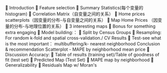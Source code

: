 	Introduction
	Feature selection
	Summary Statistics(每个变量的histogram)
	Correlation Matrix（自变量之间的关系）
	Home prices scatterplots（因变量的分布-与自变量之间的关系）
	Map Home Prices （因变量的分布-与地理位置的关系）
	3 interesting maps 
	Bonus for something extra engaging
	 Model building:： 
	Split by Census Groups
	Resampling: For random k-fold and spatial cross-validation./ CV Results
	Test-see what is the most important： multibuffering/k- nearest neighborhood
Conclusion & recommendation
Scatterplot - MAPE by neighborhood mean price
	Discussion 
 	Accuracy:
	Table of results (training set)/Table of goodness of fit (test set)
	Predicted Map (Test Set)
	MAPE map by neighborhood
	Generalizability
	Residuals Map w/ Moran's
